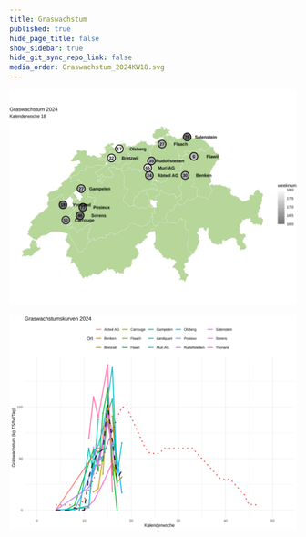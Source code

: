 ```yaml
---
title: Graswachstum
published: true
hide_page_title: false
show_sidebar: true
hide_git_sync_repo_link: false
media_order: Graswachstum_2024KW18.svg
---
```


![Graswachstum_2024 KW18](Graswachstum_2024KW18.svg "Graswachstum_2024KW18")

![Graswachstumskurve_2024](Graswachstumskurve_2024.svg "Graswachstumskurve_2024")